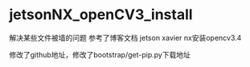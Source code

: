 # jetsonNX_openCV3_install

解决某些文件被墙的问题
参考了博客文档 jetson xavier nx安装opencv3.4

修改了github地址，修改了bootstrap/get-pip.py下载地址
